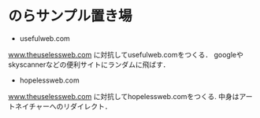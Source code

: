 のらサンプル置き場
======
* usefulweb.com

www.theuselessweb.com に対抗してusefulweb.comをつくる．
googleやskyscannerなどの便利サイトにランダムに飛ばす．

* hopelessweb.com

www.theuselessweb.com に対抗してhopelessweb.comをつくる.
中身はアートネイチャーへのリダイレクト．

